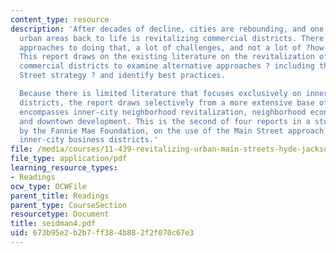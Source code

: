 ```yaml
---
content_type: resource
description: 'After decades of decline, cities are rebounding, and one key to bringing
  urban areas back to life is revitalizing commercial districts. There are different
  approaches to doing that, a lot of challenges, and not a lot of ?how-to? books.
  This report draws on the existing literature on the revitalization of inner-city
  commercial districts to examine alternative approaches ? including the popular Main
  Street strategy ? and identify best practices.

  Because there is limited literature that focuses exclusively on inner-city commercial
  districts, the report draws selectively from a more extensive base of research that
  encompasses inner-city neighborhood revitalization, neighborhood economic development,
  and downtown development. This is the second of four reports in a study, funded
  by the Fannie Mae Foundation, on the use of the Main Street approach to revitalize
  inner-city business districts.'
file: /media/courses/11-439-revitalizing-urban-main-streets-hyde-jackson-square-roslindale-square-boston-spring-2005/673b95e2b2b7ff384b882f2f070c67e3_seidman4.pdf
file_type: application/pdf
learning_resource_types:
- Readings
ocw_type: OCWFile
parent_title: Readings
parent_type: CourseSection
resourcetype: Document
title: seidman4.pdf
uid: 673b95e2-b2b7-ff38-4b88-2f2f070c67e3
---
```


